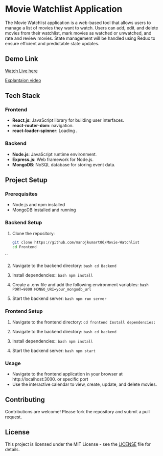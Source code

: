 # Movie Watchlist Application 


The Movie Watchlist application is a web-based tool that allows users to manage a list of movies they want to watch. Users can add, edit, and delete movies from their watchlist, mark movies as watched or unwatched, and rate and review movies. State management will be handled using Redux to ensure efficient and predictable state updates.

## Demo Link

[Watch Live here]()

[Explantaion video]()

## Tech Stack

### Frontend

- **React.js**: JavaScript library for building user interfaces.
- **react-router-dom**: navigation.
- **react-loader-spinner**: Loading .

### Backend

- **Node.js**: JavaScript runtime environment.
- **Express.js**: Web framework for Node.js.
- **MongoDB**: NoSQL database for storing event data.


## Project Setup

### Prerequisites

- Node.js and npm installed
- MongoDB installed and running

### Backend Setup

1. Clone the repository:
   ``` bash
   git clone https://github.com/manojkumart06/Movie-Watchlist
   cd Frontend
  ``
  
2. Navigate to the backend directory:
   `` bash
      cd Backend
   ``

3. Install dependencies::
   `` bash
      npm install
   ``
   
4. Create a .env file and add the following environment variables:
  `` bash
      PORT=9000
      MONGO_URI=your_mongodb_url
   ``
5. Start the backend server:
    `` bash
      npm run server
   ``
   
### Frontend Setup

1. Navigate to the frontend directory:
  ``
  cd frontend
  Install dependencies:
  ``

2. Navigate to the backend directory:
   `` bash
      cd backend
   ``
   
3. Install dependencies::
   `` bash
      npm install
   ``

4. Start the backend server:
    `` bash
      npm start
   ``


### Usage
- Navigate to the frontend application in your browser at http://localhost:3000. or specific port
- Use the interactive calendar to view, create, update, and delete movies.

## Contributing
Contributions are welcome! Please fork the repository and submit a pull request.

## License
This project is licensed under the MIT License - see the [LICENSE](LICENSE) file for details.

